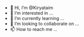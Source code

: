- 👋 Hi, I’m @Kiryataim
- 👀 I’m interested in ...
- 🌱 I’m currently learning ...
- 💞️ I’m looking to collaborate on ...
- 📫 How to reach me ...

<!---
Kiryataim/Kiryataim is a ✨ special ✨ repository because its `README.md` (this file) appears on your GitHub profile.
You can click the Preview link to take a look at your changes.
--->
